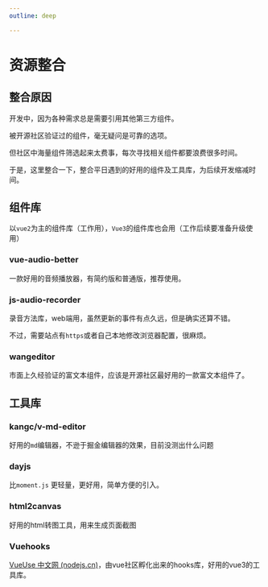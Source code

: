 ```yaml
---
outline: deep

---
```


# 资源整合

## 整合原因

开发中，因为各种需求总是需要引用其他第三方组件。

被开源社区验证过的组件，毫无疑问是可靠的选项。

但社区中海量组件筛选起来太费事，每次寻找相关组件都要浪费很多时间。

于是，这里整合一下，整合平日遇到的好用的组件及工具库，为后续开发缩减时间。



## 组件库

以`vue2`为主的组件库（工作用），`Vue3`的组件库也会用（工作后续要准备升级使用）

### vue-audio-better

一款好用的音频播放器，有简约版和普通版，推荐使用。

### js-audio-recorder

录音方法库，web端用，虽然更新的事件有点久远，但是确实还算不错。

不过，需要站点有`https`或者自己本地修改浏览器配置，很麻烦。

### wangeditor

市面上久经验证的富文本组件，应该是开源社区最好用的一款富文本组件了。



## 工具库

### kangc/v-md-editor

好用的`md`编辑器，不逊于掘金编辑器的效果，目前没测出什么问题

### dayjs

比`moment.js` 更轻量，更好用，简单方便的引入。

### html2canvas

好用的html转图工具，用来生成页面截图

### Vuehooks

[VueUse 中文网 (nodejs.cn)](https://vueuse.nodejs.cn/)，由vue社区孵化出来的hooks库，好用的vue3的工具库。



